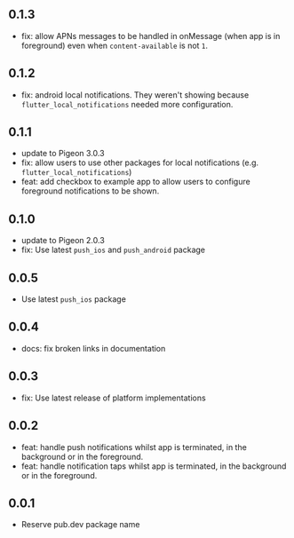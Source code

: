 ## 0.1.3

- fix: allow APNs messages to be handled in onMessage (when app is in foreground) even when `content-available` is not `1`.

## 0.1.2

- fix: android local notifications. They weren't showing because `flutter_local_notifications` needed more configuration.

## 0.1.1

- update to Pigeon 3.0.3
- fix: allow users to use other packages for local notifications (e.g. `flutter_local_notifications`)
- feat: add checkbox to example app to allow users to configure foreground notifications to be shown.

## 0.1.0

- update to Pigeon 2.0.3
- fix: Use latest `push_ios` and `push_android` package

## 0.0.5

- Use latest `push_ios` package

## 0.0.4

- docs: fix broken links in documentation

## 0.0.3

- fix: Use latest release of platform implementations

## 0.0.2

- feat: handle push notifications whilst app is terminated, in the background or in the foreground.
- feat: handle notification taps whilst app is terminated, in the background or in the foreground.

## 0.0.1

- Reserve pub.dev package name
